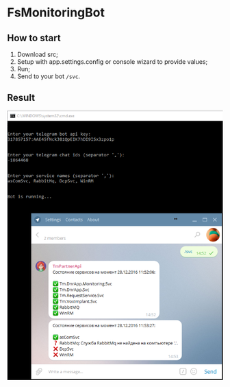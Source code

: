 # FsMonitoringBot

## How to start

1. Download src;
2. Setup with app.settings.config or console wizard to provide values;
3. Run;
4. Send to your bot `/svc`.

## Result

![Output result](/docs/FsTelegramBot_WorkingExample.png)